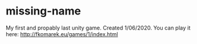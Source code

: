 # missing-name
My first and propably last unity game. Created 1/06/2020.
You can play it here: http://fkomarek.eu/games/1/index.html
